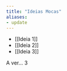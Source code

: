 ```yaml
---
title: "Ideias Mocas"
aliases:
- update
---
```


- [[Ideia 1]]
- [[Ideia 2]]
- [[Ideia 3]]

A ver... 3

